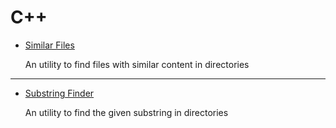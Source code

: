 # C++

+ <a href="https://github.com/nothingelsematters/SimilarFiles/tree/master/">Similar Files</a>

    An utility to find files with similar content in directories
***
+ <a href="https://github.com/nothingelsematters/SubstringFinder/tree/master/">Substring Finder</a>

    An utility to find the given substring in directories
